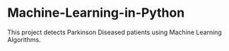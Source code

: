 # Machine-Learning-in-Python
This project detects Parkinson Diseased patients using Machine Learning Algorithms.
